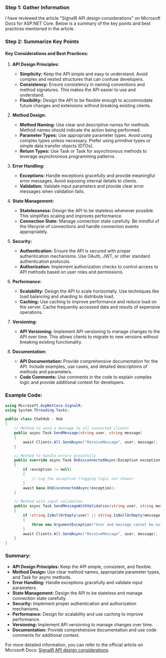 ### Step 1: Gather Information

I have reviewed the article "SignalR API design considerations" on Microsoft Docs for ASP.NET Core. Below is a summary of the key points and best practices mentioned in the article.

### Step 2: Summarize Key Points

#### Key Considerations and Best Practices:

1. **API Design Principles:**
   - **Simplicity:** Keep the API simple and easy to understand. Avoid complex and nested structures that can confuse developers.
   - **Consistency:** Ensure consistency in naming conventions and method signatures. This makes the API easier to use and understand.
   - **Flexibility:** Design the API to be flexible enough to accommodate future changes and extensions without breaking existing clients.

2. **Method Design:**
   - **Method Naming:** Use clear and descriptive names for methods. Method names should indicate the action being performed.
   - **Parameter Types:** Use appropriate parameter types. Avoid using complex types unless necessary. Prefer using primitive types or simple data transfer objects (DTOs).
   - **Return Types:** Use Task or Task<TResult> for asynchronous methods to leverage asynchronous programming patterns.

3. **Error Handling:**
   - **Exceptions:** Handle exceptions gracefully and provide meaningful error messages. Avoid exposing internal details to clients.
   - **Validation:** Validate input parameters and provide clear error messages when validation fails.

4. **State Management:**
   - **Statelessness:** Design the API to be stateless whenever possible. This simplifies scaling and improves performance.
   - **Connection State:** Manage connection state carefully. Be mindful of the lifecycle of connections and handle connection events appropriately.

5. **Security:**
   - **Authentication:** Ensure the API is secured with proper authentication mechanisms. Use OAuth, JWT, or other standard authentication protocols.
   - **Authorization:** Implement authorization checks to control access to API methods based on user roles and permissions.

6. **Performance:**
   - **Scalability:** Design the API to scale horizontally. Use techniques like load balancing and sharding to distribute load.
   - **Caching:** Use caching to improve performance and reduce load on the server. Cache frequently accessed data and results of expensive operations.

7. **Versioning:**
   - **API Versioning:** Implement API versioning to manage changes to the API over time. This allows clients to migrate to new versions without breaking existing functionality.

8. **Documentation:**
   - **API Documentation:** Provide comprehensive documentation for the API. Include examples, use cases, and detailed descriptions of methods and parameters.
   - **Code Comments:** Use comments in the code to explain complex logic and provide additional context for developers.

### Example Code:

```csharp name=Hubs/ChatHub.cs
using Microsoft.AspNetCore.SignalR;
using System.Threading.Tasks;

public class ChatHub : Hub
{
    // Method to send a message to all connected clients
    public async Task SendMessage(string user, string message)
    {
        await Clients.All.SendAsync("ReceiveMessage", user, message);
    }

    // Method to handle errors gracefully
    public override async Task OnDisconnectedAsync(Exception exception)
    {
        if (exception != null)
        {
            // Log the exception (logging logic not shown)
        }
        await base.OnDisconnectedAsync(exception);
    }

    // Method with input validation
    public async Task SendMessageWithValidation(string user, string message)
    {
        if (string.IsNullOrEmpty(user) || string.IsNullOrEmpty(message))
        {
            throw new ArgumentException("User and message cannot be null or empty.");
        }
        await Clients.All.SendAsync("ReceiveMessage", user, message);
    }
}
```

### Summary:

- **API Design Principles:** Keep the API simple, consistent, and flexible.
- **Method Design:** Use clear method names, appropriate parameter types, and Task for async methods.
- **Error Handling:** Handle exceptions gracefully and validate input parameters.
- **State Management:** Design the API to be stateless and manage connection state carefully.
- **Security:** Implement proper authentication and authorization mechanisms.
- **Performance:** Design for scalability and use caching to improve performance.
- **Versioning:** Implement API versioning to manage changes over time.
- **Documentation:** Provide comprehensive documentation and use code comments for additional context.

For more detailed information, you can refer to the official article on Microsoft Docs: [SignalR API design considerations](https://docs.microsoft.com/en-us/aspnet/core/signalr/api-design).